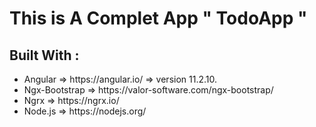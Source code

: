 # This is A Complet App " TodoApp " 

## Built With :

<ul>
      <li> Angular => https://angular.io/  => version 11.2.10. </li> 
      <li> Ngx-Bootstrap => https://valor-software.com/ngx-bootstrap/ </li> 
      <li> Ngrx => https://ngrx.io/ </li> 
      <li> Node.js => https://nodejs.org/ </li> 
</ul>
